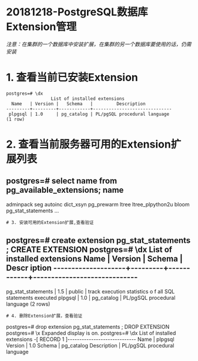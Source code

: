 # 20181218-PostgreSQL数据库Extension管理

_注意：在集群的一个数据库中安装扩展，在集群的另一个数据库要使用的话，仍需安装_

# 1. 查看当前已安装Extension
```
postgres=# \dx
				 List of installed extensions
  Name   | Version |   Schema   |         Description
---------+---------+------------+------------------------------
 plpgsql | 1.0     | pg_catalog | PL/pgSQL procedural language
(1 row)
```

# 2. 查看当前服务器可用的Extension扩展列表
postgres=# select name from pg_available_extensions;
		name
--------------------
 adminpack
 seg
 autoinc
 dict_xsyn
 pg_prewarm
 ltree
 ltree_plpython2u
 bloom
 pg_stat_statements
 ...
 ```
# 3. 安装可用的Extension扩展,查看验证
```
postgres=# create extension pg_stat_statements ;
CREATE EXTENSION
postgres=# \dx
									 List of installed extensions
		Name        | Version |   Schema   |                        Descr
iption
--------------------+---------+------------+-----------------------------
------------------------------
 pg_stat_statements | 1.5     | public     | track execution statistics o
f all SQL statements executed
 plpgsql            | 1.0     | pg_catalog | PL/pgSQL procedural language
(2 rows)
```
# 4. 删除Extension扩展，查看验证
```
postgres=# drop extension pg_stat_statements ;
DROP EXTENSION
postgres=# \x
Expanded display is on.
postgres=# \dx
List of installed extensions
-[ RECORD 1 ]-----------------------------
Name        | plpgsql
Version     | 1.0
Schema      | pg_catalog
Description | PL/pgSQL procedural language
```
